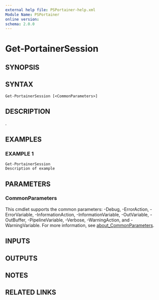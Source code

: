 ```yaml
---
external help file: PSPortainer-help.xml
Module Name: PSPortainer
online version:
schema: 2.0.0
---
```


# Get-PortainerSession

## SYNOPSIS

## SYNTAX

```
Get-PortainerSession [<CommonParameters>]
```

## DESCRIPTION
.

## EXAMPLES

### EXAMPLE 1
```
Get-PortainerSession
Description of example
```

## PARAMETERS

### CommonParameters
This cmdlet supports the common parameters: -Debug, -ErrorAction, -ErrorVariable, -InformationAction, -InformationVariable, -OutVariable, -OutBuffer, -PipelineVariable, -Verbose, -WarningAction, and -WarningVariable. For more information, see [about_CommonParameters](http://go.microsoft.com/fwlink/?LinkID=113216).

## INPUTS

## OUTPUTS

## NOTES

## RELATED LINKS
